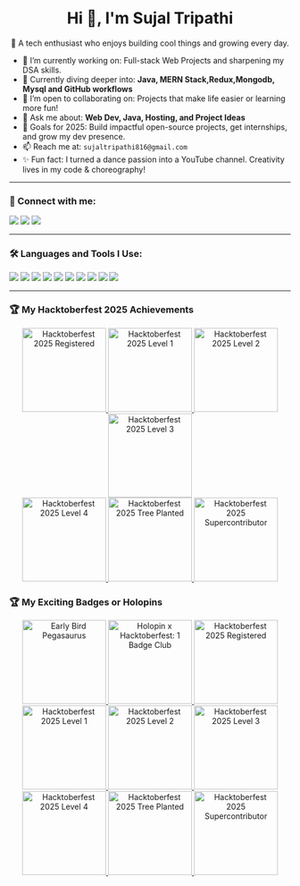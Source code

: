  <h1 align="center">Hi 👋, I'm Sujal Tripathi</h1>



<p align="center">🚀 A tech enthusiast who enjoys building cool things and growing every day.</p>

- 🔭 I’m currently working on: Full-stack Web Projects and sharpening my DSA skills.
- 🌱 Currently diving deeper into: **Java, MERN Stack,Redux,Mongodb, Mysql and GitHub workflows**
- 👯 I’m open to collaborating on: Projects that make life easier or learning more fun!
- 💬 Ask me about: **Web Dev, Java, Hosting, and Project Ideas**
- 🎯 Goals for 2025: Build impactful open-source projects, get internships, and grow my dev presence.
- 📫 Reach me at: `sujaltripathi816@gmail.com`
- ✨ Fun fact: I turned a dance passion into a YouTube channel. Creativity lives in my code & choreography!

---

### 🔗 Connect with me:
<p align="left">
  <a href="https://www.instagram.com/official_sujaltripathi" target="_blank"><img src="https://img.shields.io/badge/Instagram-%23E4405F.svg?&style=flat&logo=instagram&logoColor=white" /></a>
  <a href="https://www.youtube.com/@sujaldancechannel" target="_blank"><img src="https://img.shields.io/badge/YouTube-%23FF0000.svg?&style=flat&logo=youtube&logoColor=white" /></a>
  <a href="https://www.linkedin.com" target="_blank"><img src="https://img.shields.io/badge/LinkedIn-%230077B5.svg?&style=flat&logo=linkedin&logoColor=white" /></a>
</p>

---

### 🛠️ Languages and Tools I Use:
<p>
  <img src="https://img.shields.io/badge/Java-007396.svg?style=flat&logo=java&logoColor=white"/>
  <img src="https://img.shields.io/badge/HTML5-E34F26?style=flat&logo=html5&logoColor=white"/>
  <img src="https://img.shields.io/badge/CSS3-1572B6?style=flat&logo=css3&logoColor=white"/>
  <img src="https://img.shields.io/badge/JavaScript-F7DF1E?style=flat&logo=javascript&logoColor=black"/>
  <img src="https://img.shields.io/badge/Node.js-339933?style=flat&logo=nodedotjs&logoColor=white"/>
  <img src="https://img.shields.io/badge/Express.js-000000?style=flat&logo=express&logoColor=white"/>
  <img src="https://img.shields.io/badge/MongoDB-47A248?style=flat&logo=mongodb&logoColor=white"/>
  <img src="https://img.shields.io/badge/Redux-764ABC?style=flat&logo=redux&logoColor=white"/>
  <img src="https://img.shields.io/badge/MongoDB-47A248?style=flat&logo=mongodb&logoColor=white"/>
  <img src="https://img.shields.io/badge/MySQL-005C84?style=flat&logo=mysql&logoColor=white"/>
  

</p>

---

### 🏆 My Hacktoberfest 2025 Achievements
<p align="center">
  <a href="https://www.holopin.io/@sujaltripathi">
    <img src="https://assets.holopin.io/hf2025levels/lvl0-human.webp" alt="Hacktoberfest 2025 Registered" width="150">
  </a>
  <a href="https://www.holopin.io/@sujaltripathi">
    <img src="https://assets.holopin.io/hf2025levels/lvl1-human.webp" alt="Hacktoberfest 2025 Level 1" width="150">
  </a>
  <a href="https://www.holopin.io/@sujaltripathi">
    <img src="https://assets.holopin.io/hf2025levels/lvl2-human.webp" alt="Hacktoberfest 2025 Level 2" width="150">
  </a>
  <a href="https://www.holopin.io/@sujaltripathi">
    <img src="https://assets.holopin.io/hf2025levels/lvl3-human.webp" alt="Hacktoberfest 2025 Level 3" width="150">
  </a>
  <br>
  <a href="https://www.holopin.io/@sujaltripathi">
    <img src="https://assets.holopin.io/hf2025levels/lvl4-human.webp" alt="Hacktoberfest 2025 Level 4" width="150">
  </a>
  <a href="https://www.holopin.io/@sujaltripathi">
     <img src="https://github.com/user-attachments/assets/9b1b6db9-2cda-4b9f-8400-e1186b78d7ce" alt="Hacktoberfest 2025 Tree Planted" width="150"/>
 
  </a>
  <a href="https://www.holopin.io/@sujaltripathi">
    <img src="https://github.com/user-attachments/assets/e120ff72-5a1e-472a-bf4f-a332bd638d03" alt="Hacktoberfest 2025 Supercontributor" width="150"/>

  </a>
</p>


### 🏆 My Exciting Badges or Holopins
<p align="center">
 <a href="https://www.holopin.io/@sujaltripathi">
    <img src="https://github.com/user-attachments/assets/6258093b-74f6-419a-88b9-65f884db8451"  alt="Early Bird Pegasaurus" width="150"/>
  </a>
 <a href="https://www.holopin.io/@sujaltripathi">
    <img src="https://github.com/user-attachments/assets/cd0890e8-7b69-4e30-8f7b-a92e1397ab20" alt="Holopin x Hacktoberfest: 1 Badge Club" width="150"/>
  </a>
  <a href="https://www.holopin.io/@sujaltripathi">
    <img src="https://assets.holopin.io/hf2025levels/lvl0-human.webp" alt="Hacktoberfest 2025 Registered" width="150">
  </a>
  <a href="https://www.holopin.io/@sujaltripathi">
    <img src="https://assets.holopin.io/hf2025levels/lvl1-human.webp" alt="Hacktoberfest 2025 Level 1" width="150">
  </a>
  <a href="https://www.holopin.io/@sujaltripathi">
    <img src="https://assets.holopin.io/hf2025levels/lvl2-human.webp" alt="Hacktoberfest 2025 Level 2" width="150">
  </a>
  <a href="https://www.holopin.io/@sujaltripathi">
    <img src="https://assets.holopin.io/hf2025levels/lvl3-human.webp" alt="Hacktoberfest 2025 Level 3" width="150">
  </a>
  <br>
  <a href="https://www.holopin.io/@sujaltripathi">
    <img src="https://assets.holopin.io/hf2025levels/lvl4-human.webp" alt="Hacktoberfest 2025 Level 4" width="150">
  </a>
  <a href="https://www.holopin.io/@sujaltripathi">
     <img src="https://github.com/user-attachments/assets/9b1b6db9-2cda-4b9f-8400-e1186b78d7ce" alt="Hacktoberfest 2025 Tree Planted" width="150"/>
 
  </a>
  <a href="https://www.holopin.io/@sujaltripathi">
    <img src="https://github.com/user-attachments/assets/e120ff72-5a1e-472a-bf4f-a332bd638d03" alt="Hacktoberfest 2025 Supercontributor" width="150"/>

  </a>
</p>

